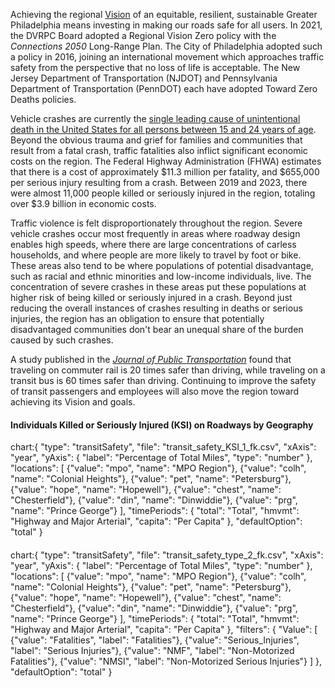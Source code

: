 Achieving the regional [Vision](https://www.dvrpc.org/plan/) of an equitable, resilient, sustainable Greater Philadelphia means investing in making our roads safe for all users. In 2021, the DVRPC Board adopted a Regional Vision Zero policy with the _Connections 2050_ Long-Range Plan. The City of Philadelphia adopted such a policy in 2016, joining an international movement which approaches traffic safety from the perspective that no loss of life is acceptable. The New Jersey Department of Transportation (NJDOT) and Pennsylvania Department of Transportation (PennDOT) each have adopted Toward Zero Deaths policies.

Vehicle crashes are currently the [single leading cause of unintentional death in the United States for all persons between 15 and 24 years of age](https://www.nhtsa.gov/book/countermeasures-that-work/young-drivers). Beyond the obvious trauma and grief for families and communities that result from a fatal crash, traffic fatalities also inflict significant economic costs on the region. The Federal Highway Administration (FHWA) estimates that there is a cost of approximately $11.3 million per fatality, and $655,000 per serious injury resulting from a crash. Between 2019 and 2023, there were almost 11,000 people killed or seriously injured in the region, totaling over $3.9 billion in economic costs.

Traffic violence is felt disproportionately throughout the region. Severe vehicle crashes occur most frequently in areas where roadway design enables high speeds, where there are large concentrations of carless households, and where people are more likely to travel by foot or bike. These areas also tend to be where populations of potential disadvantage, such as racial and ethnic minorities and low-income individuals, live. The concentration of severe crashes in these areas put these populations at higher risk of being killed or seriously injured in a crash. Beyond just reducing the overall instances of crashes resulting in deaths or serious injuries, the region has an obligation to ensure that potentially disadvantaged communities don't bear an unequal share of the burden caused by such crashes.

A study published in the _[Journal of Public Transportation](https://www.nctr.usf.edu/wp-content/uploads/2014/12/JPT17.4_Litman.pdf)_ found that traveling on commuter rail is 20 times safer than driving, while traveling on a transit bus is 60 times safer than driving. Continuing to improve the safety of transit passengers and employees will also move the region toward achieving its Vision and goals.

#### Individuals Killed or Seriously Injured (KSI) on Roadways by Geography

chart:{
"type": "transitSafety",
"file": "transit_safety_KSI_1_fk.csv",
"xAxis": "year",
"yAxis": {
"label": "Percentage of Total Miles",
"type": "number"
},
"locations": [
{"value": "mpo", "name": "MPO Region"},
{"value": "colh", "name": "Colonial Heights"},
{"value": "pet", "name": "Petersburg"},
{"value": "hope", "name": "Hopewell"},
{"value": "chest", "name": "Chesterfield"},
{"value": "din", "name": "Dinwiddie"},
{"value": "prg", "name": "Prince George"}
],
"timePeriods": {
"total": "Total",
"hmvmt": "Highway and Major Arterial",
"capita": "Per Capita"
},
"defaultOption": "total"
}

####

chart:{
"type": "transitSafety",
"file": "transit_safety_type_2_fk.csv",
"xAxis": "year",
"yAxis": {
"label": "Percentage of Total Miles",
"type": "number"
},
"locations": [
{"value": "mpo", "name": "MPO Region"},
{"value": "colh", "name": "Colonial Heights"},
{"value": "pet", "name": "Petersburg"},
{"value": "hope", "name": "Hopewell"},
{"value": "chest", "name": "Chesterfield"},
{"value": "din", "name": "Dinwiddie"},
{"value": "prg", "name": "Prince George"}
],
"timePeriods": {
"total": "Total",
"hmvmt": "Highway and Major Arterial",
"capita": "Per Capita"
},
"filters": {
"Value": [
{"value": "Fatalities", "label": "Fatalities"},
{"value": "Serious_Injuries", "label": "Serious Injuries"},
{"value": "NMF", "label": "Non-Motorized Fatalities"},
{"value": "NMSI", "label": "Non-Motorized Serious Injuries"}
]
},
"defaultOption": "total"
}
